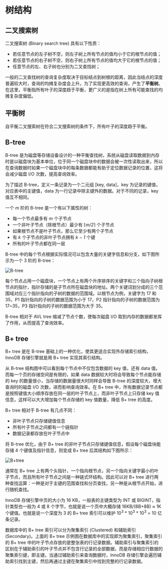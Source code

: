 # 树结构

## 二叉搜索树

二叉搜索树 (Binary search tree) 具有以下性质：

- 若任意节点的左子树不空，则左子树上所有节点的值均小于它的根节点的值；
- 若任意节点的右子树不空，则右子树上所有节点的值均大于它的根节点的值；
- 任意节点的左、右子树也分别为二叉查找树；

一般的二叉查找树的查询复杂度取决于目标结点到树根的距离，因此当结点的深度普遍较大时，查询的均摊复杂度会上升。为了实现更高效的查询，产生了**平衡树**。在这里，平衡指所有叶子的深度趋于平衡，更广义的是指在树上所有可能查找的均摊复杂度偏低。

## 平衡树

自平衡二叉搜索树在符合二叉搜索树的条件下，所有叶子的深度趋于平衡。

## B-tree

B-tree 是为磁盘等存储设备设计的一种平衡查找树，系统从磁盘读取数据到内存时是以磁盘块为基本单位，位于同一个磁盘块中的数据会被一次性读取出来，所以在查询数据时如果一个磁盘块中的每条数据都能有助于定位数据记录的位置，这将会减少磁盘 I/O 次数，提高查询效率。

为了描述 B-tree，定义一条记录为一个二元组 [key, data]，key 为记录的键值，对应表中的主键值，data 为一行记录中除主键外的数据。对于不同的记录，key 值互不相同。

一个 *m* 阶的 B-tree 是一个有以下属性的树：

- 每一个节点最多有 *m* 个子节点
- 一个非叶子节点（除根节点）最少有 ⌈*m/2*⌉ 个子节点
- 如果根节点不是叶子节点，那么它至少有两个子节点
- 有 *k* 个子节点的非叶子节点拥有 *k − 1* 个键
- 所有的叶子节点都在同一层

B-tree 中的每个节点根据实际情况可以包含大量的关键字信息和分支，如下图所示为一个 3 阶的 B-tree：

![B-tree](https://img.inxiny.cn/manual/b-tree.png)

每个节点占用一个磁盘块，一个节点上有两个升序排序的关键字和三个指向子树根节点的指针，指针存储的是子节点所在磁盘块的地址。两个关键词划分成的三个范围域对应三个指针指向的子树的数据的范围域。以根节点为例，关键字为 17 和 35，P1 指针指向的子树的数据范围为小于 17，P2 指针指向的子树的数据范围为 17~35，P3 指针指向的子树的数据范围为大于 35。

B-tree 相对于 AVL tree 缩减了节点个数，使每次磁盘 I/O 取到内存的数据都发挥了作用，从而提高了查询效率。

## B+ tree

B+ tree 是在 B-tree 基础上的一种优化，使其更适合实现外存储索引结构，InnoDB 存储引擎就是用 B+ tree 实现其索引结构。

从 B-tree 结构图中可以看到每个节点中不仅包含数据的 key 值，还有 data 值。而每一个页的存储空间是有限的，如果 data 数据较大时将会导致每个节点能存储的 key 的数量很小，当存储的数据量很大时同样会导致 B-tree 的深度较大，增大查询时的磁盘 I/O 次数，进而影响查询效率。在 B+ tree 中，所有数据记录节点都是按照键值大小顺序存放在同一层的叶子节点上，而非叶子节点上只存储 key 值信息，这样可以大大增加每个节点存储的 key 值数量，降低 B+ tree 的高度。

B+ tree 相对于 B-tree 有几点不同：

- 非叶子节点只存储键值信息
- 所有叶子节点之间都有一个链指针
- 数据记录都存放在叶子节点中

将 B-tree 优化，由于 B+ tree 的非叶子节点只存储键值信息，假设每个磁盘块能存储 4 个键值及指针信息，则变成 B+ tree 后其结构如下图所示：

![B+tree](https://img.inxiny.cn/manual/b+tree.png)

通常在 B+ tree 上有两个头指针，一个指向根节点，另一个指向关键字最小的叶子节点，而且所有叶子节点之间是一种链式环结构。因此可以对 B+ tree 进行两种查找运算：一种是对于主键的范围查找和分页查找，另一种是从根节点开始，进行随机查找。

InnoDB 存储引擎中页的大小为 16 KB，一般表的主键类型为 INT 或 BIGINT，指针类型也一般为 4 或 8 个字节，也就是说一个页中大概存储 16KB/(8B+8B) ≈ 1K 个键值。也就是说一个深度为 3 的 B+ tree 索引可以维护 10<sup>3</sup> * 10<sup>3</sup> * 10<sup>3</sup> = 10 亿条记录。

数据库中的 B+ tree 索引可以分为聚集索引 (Clustered) 和辅助索引 (Secondary)。上面的 B+ tree 示例图在数据库中的实现即为聚集索引，聚集索引的 B+ tree 中的叶子节点存放的是整张表的行记录数据。辅助索引与聚集索引的区别在于辅助索引的叶子节点并不包含行记录的全部数据，而是存储相应行数据的聚集索引键，即主键。当通过辅助索引来查询数据时，InnoDB 存储引擎会遍历辅助索引找到主键，然后再通过主键在聚集索引中找到完整的行记录数据。

